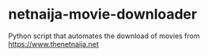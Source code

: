 # netnaija-movie-downloader
Python script that automates the download of movies from https://www.thenetnaija.net
